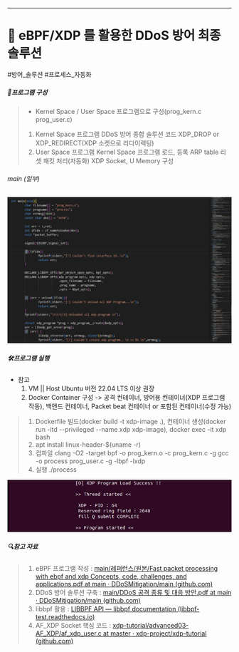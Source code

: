***
# 🚀 eBPF/XDP 를 활용한 DDoS 방어 최종 솔루션
#방어_솔루션 #프로세스_자동화

##### 📝프로그램 구성

> - Kernel Space / User Space 프로그램으로 구성(prog_kern.c prog_user.c)
> 1. Kernel Space 프로그램
> 	DDoS 방어 종합 솔루션 코드
> 	XDP_DROP or XDP_REDIRECT(XDP 소켓으로 리다이렉팅)
> 2. User Space 프로그램
> 	Kernel Space 프로그램 로드, 등록
> 	ARP table 리셋
> 	패킷 처리(자동화)
> 	XDP Socket, U Memory 구성
###### main (일부)
![code](./img/Main_flow.jpg)
##### 🛠️프로그램 실행 
- 참고
	1. VM || Host Ubuntu 버전 22.04 LTS 이상 권장
	2. Docker Container 구성 -> 공격 컨테이너, 방어용 컨테이너(XDP 프로그램 작동), 백앤드 컨테이너, Packet beat 컨테이너 or 포함된 컨테이너(수정 가능)
>1. Dockerfile 빌드(docker build -t xdp-image .), 컨테이너 생성(docker run -itd --privileged --name xdp xdp-image), docker exec -it xdp bash
>2. apt install linux-header-$(uname -r) 
>3. 컴파일
	clang -O2 -target bpf -o prog_kern.o -c prog_kern.c -g
	gcc -o process prog_user.c -g -lbpf -lxdp 
>4. 실행
	./process

![flow](./img/Process_load.jpg)

##### 🔍참고 자료

 >1. eBPF 프로그램 작성 : [main/레퍼런스/원본/Fast packet processing with ebpf and xdp Concepts, code, challenges, and applications.pdf at main · DDoSMitigation/main (github.com)](https://github.com/DDoSMitigation/main/blob/main/%EB%A0%88%ED%8D%BC%EB%9F%B0%EC%8A%A4/%EC%9B%90%EB%B3%B8/Fast%20packet%20processing%20with%20ebpf%20and%20xdp%20Concepts%2C%20code%2C%20challenges%2C%20and%20applications.pdf)
 >2. DDoS 방어 솔루션 구축 : [main/DDoS 공격 종류 및 대응 방안.pdf at main · DDoSMitigation/main (github.com)](https://github.com/DDoSMitigation/main/blob/main/DDoS%20%EA%B3%B5%EA%B2%A9%20%EC%A2%85%EB%A5%98%20%EB%B0%8F%20%EB%8C%80%EC%9D%91%20%EB%B0%A9%EC%95%88.pdf)
> 3. libbpf 활용 : [LIBBPF API — libbpf documentation (libbpf-test.readthedocs.io)](https://libbpf-test.readthedocs.io/en/latest/api.html)
> 4. AF_XDP Socket 핵심 코드 : [xdp-tutorial/advanced03-AF_XDP/af_xdp_user.c at master · xdp-project/xdp-tutorial (github.com)](https://github.com/xdp-project/xdp-tutorial/blob/master/advanced03-AF_XDP/af_xdp_user.c)
